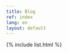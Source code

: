 ```yaml
---
title: Blog
ref: index
lang: en
layout: default
---
```

<section>
    {% include list.html %}
</section>